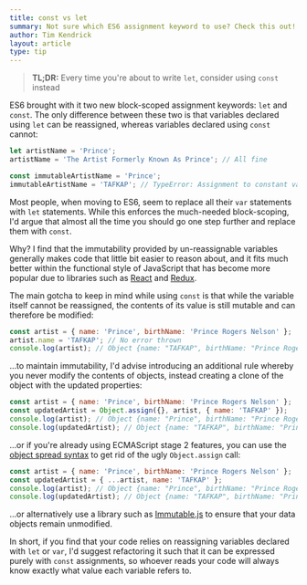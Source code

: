 ```yaml
---
title: const vs let
summary: Not sure which ES6 assignment keyword to use? Check this out!
author: Tim Kendrick
layout: article
type: tip
---
```


> **TL;DR:** Every time you're about to write `let`, consider using `const` instead

ES6 brought with it two new block-scoped assignment keywords: `let` and `const`. The only difference between these two is that variables declared using `let` can be reassigned, whereas variables declared using `const` cannot:

```javascript
let artistName = 'Prince';
artistName = 'The Artist Formerly Known As Prince'; // All fine

const immutableArtistName = 'Prince';
immutableArtistName = 'TAFKAP'; // TypeError: Assignment to constant variable
```

Most people, when moving to ES6, seem to replace all their `var` statements with `let` statements. While this enforces the much-needed block-scoping, I'd argue that almost all the time you should go one step further and replace them with `const`.

Why? I find that the immutability provided by un-reassignable variables generally makes code that little bit easier to reason about, and it fits much better within the functional style of JavaScript that has become more popular due to libraries such as [React](https://facebook.github.io/react/) and [Redux](http://redux.js.org/).

The main gotcha to keep in mind while using `const` is that while the variable itself cannot be reassigned, the contents of its value is still mutable and can therefore be modified:

```javascript
const artist = { name: 'Prince', birthName: 'Prince Rogers Nelson' };
artist.name = 'TAFKAP'; // No error thrown
console.log(artist); // Object {name: "TAFKAP", birthName: "Prince Rogers Nelson"}
```

…to maintain immutability, I'd advise introducing an additional rule whereby you never modify the contents of objects, instead creating a clone of the object with the updated properties:

```javascript
const artist = { name: 'Prince', birthName: 'Prince Rogers Nelson' };
const updatedArtist = Object.assign({}, artist, { name: 'TAFKAP' });
console.log(artist); // Object {name: "Prince", birthName: "Prince Rogers Nelson"}
console.log(updatedArtist); // Object {name: "TAFKAP", birthName: "Prince Rogers Nelson"}
```

…or if you're already using ECMAScript stage 2 features, you can use the [object spread syntax](https://github.com/sebmarkbage/ecmascript-rest-spread) to get rid of the ugly `Object.assign` call:

```javascript
const artist = { name: 'Prince', birthName: 'Prince Rogers Nelson' };
const updatedArtist = { ...artist, name: 'TAFKAP' };
console.log(artist); // Object {name: "Prince", birthName: "Prince Rogers Nelson"}
console.log(updatedArtist); // Object {name: "TAFKAP", birthName: "Prince Rogers Nelson"}
```

…or alternatively use a library such as [Immutable.js](https://facebook.github.io/immutable-js/) to ensure that your data objects remain unmodified.

In short, if you find that your code relies on reassigning variables declared with `let` or `var`, I'd suggest refactoring it such that it can be expressed purely with `const` assignments, so whoever reads your code will always know exactly what value each variable refers to.
